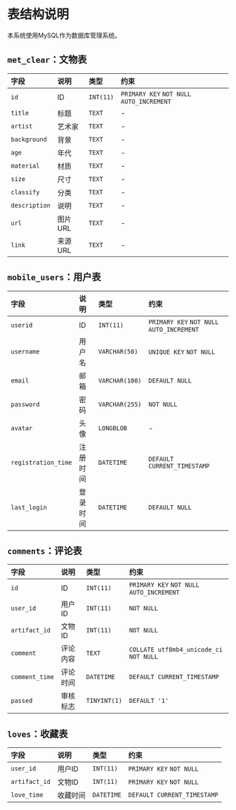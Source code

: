 # 表结构说明

本系统使用MySQL作为数据库管理系统。

## `met_clear`：文物表

|字段|说明|类型|约束|
|:-|:-|:-|:-|
|`id`|ID|`INT(11)`|`PRIMARY KEY` `NOT NULL` `AUTO_INCREMENT`|
|`title`|标题|`TEXT`|-|
|`artist`|艺术家|`TEXT`|-|
|`background`|背景|`TEXT`|-|
|`age`|年代|`TEXT`|-|
|`material`|材质|`TEXT`|-|
|`size`|尺寸|`TEXT`|-|
|`classify`|分类|`TEXT`|-|
|`description`|说明|`TEXT`|-|
|`url`|图片URL|`TEXT`|-|
|`link`|来源URL|`TEXT`|-|

## `mobile_users`：用户表

|字段|说明|类型|约束|
|:-|:-|:-|:-|
|`userid`|ID|`INT(11)`|`PRIMARY KEY` `NOT NULL` `AUTO_INCREMENT`|
|`username`|用户名|`VARCHAR(50)`|`UNIQUE KEY` `NOT NULL`|
|`email`|邮箱|`VARCHAR(100)`|`DEFAULT NULL`|
|`password`|密码|`VARCHAR(255)`|`NOT NULL`|
|`avatar`|头像|`LONGBLOB`|-|
|`registration_time`|注册时间|`DATETIME`|`DEFAULT CURRENT_TIMESTAMP`|
|`last_login`|登录时间|`DATETIME`|`DEFAULT NULL`|

## `comments`：评论表

|字段|说明|类型|约束|
|:-|:-|:-|:-|
|`id`|ID|`INT(11)`|`PRIMARY KEY` `NOT NULL` `AUTO_INCREMENT`|
|`user_id`|用户ID|`INT(11)`|`NOT NULL`|
|`artifact_id`|文物ID|`INT(11)`|`NOT NULL`|
|`comment`|评论内容|`TEXT`|`COLLATE utf8mb4_unicode_ci` `NOT NULL`|
|`comment_time`|评论时间|`DATETIME`|`DEFAULT CURRENT_TIMESTAMP`|
|`passed`|审核标志|`TINYINT(1)`|`DEFAULT '1'`|

## `loves`：收藏表

|字段|说明|类型|约束|
|:-|:-|:-|:-|
|`user_id`|用户ID|`INT(11)`|`PRIMARY KEY` `NOT NULL`|
|`artifact_id`|文物ID|`INT(11)`|`PRIMARY KEY` `NOT NULL`|
|`love_time`|收藏时间|`DATETIME`|`DEFAULT CURRENT_TIMESTAMP`|
